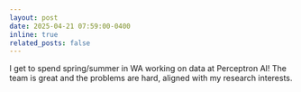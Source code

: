 ```yaml
---
layout: post
date: 2025-04-21 07:59:00-0400
inline: true
related_posts: false
---
```


I get to spend spring/summer in WA working on data at Perceptron AI! The team is great and the problems are hard, aligned with my research interests.
